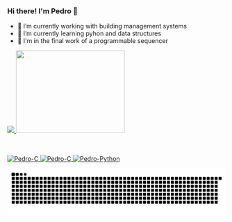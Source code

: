 ### Hi there! I'm Pedro 🤘

- 🔭 I’m currently working with building management systems
- 🌱 I’m currently learning pyhon and data structures
- 👯 I'm in the final work of a programmable sequencer

 <div>
  <a href="https://github.com/PedroCamaRgoz">
  <img height="190em" src="https://github-readme-stats.vercel.app/api?username=PedroCamaRgoz&show_icons=true&theme=midnight-purple&include_all_commits=true&count_private=true"/>
  <img height="190em" width="250"  src="https://github-readme-stats.vercel.app/api/top-langs/?username=PedroCamaRgoz&layout=default&langs_count=7&theme=midnight-purple"/>
</div>
 
 ##
 
<div style="display: inline_block"><br>
  <img align="center" alt="Pedro-C" height="30" width="50" src="https://cdn.jsdelivr.net/gh/devicons/devicon/icons/embeddedc/embeddedc-original.svg">
  <img align="center" alt="Pedro-C" height="30" width="50" src="https://cdn.jsdelivr.net/gh/devicons/devicon/icons/c/c-original.svg">
  <img align="center" alt="Pedro-Python" height="30" width="50" src="https://cdn.jsdelivr.net/gh/devicons/devicon/icons/python/python-original.svg">  
  
 ![Snake animation](https://github.com/PedroCamaRgoz/PedroCamaRgoz/blob/output/github-contribution-grid-snake.svg)
 
</div>
 
  
  ##




